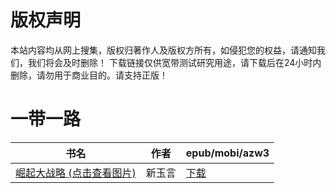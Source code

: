 # 版权声明

本站内容均从网上搜集，版权归著作人及版权方所有，如侵犯您的权益，请通知我们，我们将会及时删除！ 下载链接仅供宽带测试研究用途，请下载后在24小时内删除，请勿用于商业目的。请支持正版！

# 一带一路

| 书名 | 作者 | epub/mobi/azw3 |
| --- | --- | --- |
| [崛起大战略 (点击查看图片)](https://www.dushupai.com/attachment/2024/06/04/3b6a0482a2bd627a.jpg) | 新玉言 | [下载](https://url89.ctfile.com/f/31084289-1357020853-23b46a?p=8866) |
